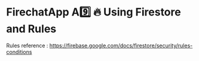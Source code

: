 # FirechatApp A:nine: :fire: Using Firestore and Rules


Rules reference : https://firebase.google.com/docs/firestore/security/rules-conditions
